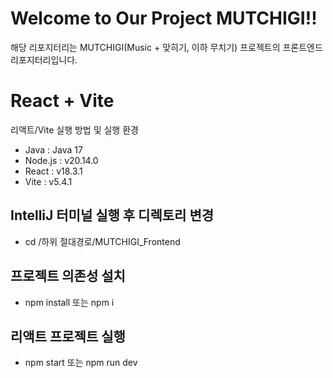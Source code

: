 # Welcome to Our Project MUTCHIGI!!
해당 리포지터리는 MUTCHIGI(Music + 맞히기, 이하 무치기) 프로젝트의 프론트엔드 리포지터리입니다.

# React + Vite
리액트/Vite 실행 방법 및 실행 환경

- Java : Java 17 
- Node.js : v20.14.0
- React : v18.3.1
- Vite : v5.4.1
## IntelliJ 터미널 실행 후 디렉토리 변경
- cd /하위 절대경로/MUTCHIGI_Frontend

## 프로젝트 의존성 설치
- npm install 또는 npm i

## 리액트 프로젝트 실행
- npm start 또는 npm run dev
